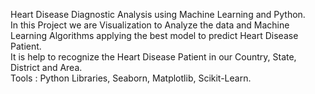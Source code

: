 Heart Disease Diagnostic Analysis using Machine Learning and Python.
<br>
In this Project we are Visualization to Analyze the data and Machine Learning Algorithms applying the best model to predict Heart Disease Patient.
<br>
It is help to recognize the Heart Disease Patient in our Country, State, District and Area.
<br>
Tools : Python Libraries, Seaborn, Matplotlib, Scikit-Learn.
